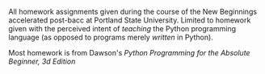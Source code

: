 All homework assignments given during the course of the New Beginnings
accelerated post-bacc at Portland State University. Limited to homework given
with the perceived intent of *teaching* the Python programming language (as
opposed to programs merely *written* in Python).

Most homework is from Dawson's *Python Programming for the Absolute Beginner, 3d Edition*
